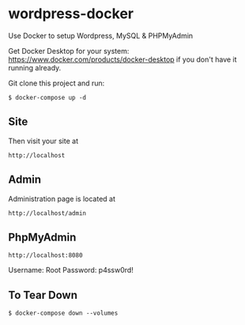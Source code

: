 # wordpress-docker

Use Docker to setup Wordpress, MySQL & PHPMyAdmin

Get Docker Desktop for your system: https://www.docker.com/products/docker-desktop if you don't have it running already.

Git clone this project and run:

```
$ docker-compose up -d
```
## Site
Then visit your site at 

```
http://localhost
```

## Admin
Administration page is located at 
```
http://localhost/admin
```

## PhpMyAdmin
```
http://localhost:8080
```
Username: Root Password: p4ssw0rd!

## To Tear Down
```
$ docker-compose down --volumes
```
